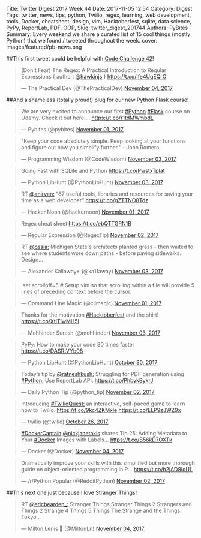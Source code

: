 Title: Twitter Digest 2017 Week 44
Date: 2017-11-05 12:54
Category: Digest
Tags: twitter, news, tips, python, Twilio, regex, learning, web development, tools, Docker, cheatsheet, design, vim, Hacktoberfest, sqlite, data science, PyPy, ReportLab, PDF, OOP, 
Slug: twitter_digest_201744
Authors: PyBites
Summary: Every weekend we share a curated list of 15 cool things (mostly Python) that we found / tweeted throughout the week.
cover: images/featured/pb-news.png

##This first tweet could be helpful with [Code Challenge 42](https://pybit.es/codechallenge42.html)!

<blockquote class="twitter-tweet"><p>(Don't Fear) The Regex: A Practical Introduction to Regular Expressions { author: <a href="https://twitter.com/@hawkinjs" target="_blank">@hawkinjs</a> } <a href="https://t.co/Ife4UqEQrO" title="https://t.co/Ife4UqEQrO" target="_blank">https://t.co/Ife4UqEQrO</a></p>— The Practical Dev (@ThePracticalDev) <a href="https://twitter.com/ThePracticalDev/status/926932587515441152" data-datetime="2017-11-04T22:02:05+00:00">November 04, 2017</a></blockquote>

##And a shameless (totally proud!) plug for our new Python Flask course!

<blockquote class="twitter-tweet"><p>We are very excited to announce our first <a href="https://twitter.com/search/#Python" target="_blank">#Python</a> <a href="https://twitter.com/search/#Flask" target="_blank">#Flask</a> course on Udemy. Check it out here:… <a href="https://t.co/r1tdMWmbdL" title="https://t.co/r1tdMWmbdL" target="_blank">https://t.co/r1tdMWmbdL</a></p>— Pybites (@pybites) <a href="https://twitter.com/pybites/status/925695076277374976" data-datetime="2017-11-01T12:04:39+00:00">November 01, 2017</a></blockquote>

<blockquote class="twitter-tweet"><p>"Keep your code absolutely simple. Keep looking at your functions and figure out how you simplify further." - John Romero</p>— Programming Wisdom (@CodeWisdom) <a href="https://twitter.com/CodeWisdom/status/926568192729894912" data-datetime="2017-11-03T21:54:06+00:00">November 03, 2017</a></blockquote>

<blockquote class="twitter-tweet"><p>Going Fast with SQLite and Python <a href="https://t.co/PwstxTpIat" title="https://t.co/PwstxTpIat" target="_blank">https://t.co/PwstxTpIat</a></p>— Python LibHunt (@PythonLibHunt) <a href="https://twitter.com/PythonLibHunt/status/926299676906700801" data-datetime="2017-11-03T04:07:07+00:00">November 03, 2017</a></blockquote>

<blockquote class="twitter-tweet"><p>RT <a href="https://twitter.com/@anirvan:" target="_blank">@anirvan:</a> "67 useful tools, libraries and resources for saving your time as a web developer” <a href="https://t.co/gZTTNO8Tdz" title="https://t.co/gZTTNO8Tdz" target="_blank">https://t.co/gZTTNO8Tdz</a></p>— Hacker Noon (@hackernoon) <a href="https://twitter.com/hackernoon/status/925540028935053312" data-datetime="2017-11-01T01:48:33+00:00">November 01, 2017</a></blockquote>

<blockquote class="twitter-tweet"><p>Regex cheat sheet <a href="https://t.co/ebQTTGRN1B" title="https://t.co/ebQTTGRN1B" target="_blank">https://t.co/ebQTTGRN1B</a></p>— Regular Expression (@RegexTip) <a href="https://twitter.com/RegexTip/status/926101972142477312" data-datetime="2017-11-02T15:01:30+00:00">November 02, 2017</a></blockquote>

<blockquote class="twitter-tweet"><p>RT <a href="https://twitter.com/@ossia:" target="_blank">@ossia:</a> Michigan State's architects planted grass - then waited to see where students wore down paths - before paving sidewalks. Design…</p>— Alexander Kallaway⚡️ (@ka11away) <a href="https://twitter.com/ka11away/status/926473449832308737" data-datetime="2017-11-03T15:37:38+00:00">November 03, 2017</a></blockquote>

<blockquote class="twitter-tweet"><p>:set scrolloff=5 # Setup vim so that scrolling within a file will provide 5 lines of preceding context before the cursor.</p>— Command Line Magic (@climagic) <a href="https://twitter.com/climagic/status/925785161622605827" data-datetime="2017-11-01T18:02:37+00:00">November 01, 2017</a></blockquote>

<blockquote class="twitter-tweet"><p>Thanks for the motivation <a href="https://twitter.com/search/#Hacktoberfest" target="_blank">#Hacktoberfest</a> and the shirt! <a href="https://t.co/XtlTIwMH5I" title="https://t.co/XtlTIwMH5I" target="_blank">https://t.co/XtlTIwMH5I</a></p>— Mohhinder Suresh (@mohhinder) <a href="https://twitter.com/mohhinder/status/926569941121282048" data-datetime="2017-11-03T22:01:03+00:00">November 03, 2017</a></blockquote>

<blockquote class="twitter-tweet"><p>PyPy: How to make your code 80 times faster <a href="https://t.co/DASRtVYb08" title="https://t.co/DASRtVYb08" target="_blank">https://t.co/DASRtVYb08</a></p>— Python LibHunt (@PythonLibHunt) <a href="https://twitter.com/PythonLibHunt/status/925061612637110272" data-datetime="2017-10-30T18:07:29+00:00">October 30, 2017</a></blockquote>

<blockquote class="twitter-tweet"><p>Today’s tip by <a href="https://twitter.com/@ratneshkush:" target="_blank">@ratneshkush:</a> Struggling for PDF generation using <a href="https://twitter.com/search/#Python." target="_blank">#Python.</a> Use ReportLab API. <a href="https://t.co/PhbykBykrJ" title="https://t.co/PhbykBykrJ" target="_blank">https://t.co/PhbykBykrJ</a></p>— Daily Python Tip (@python_tip) <a href="https://twitter.com/python_tip/status/926034688585629703" data-datetime="2017-11-02T10:34:09+00:00">November 02, 2017</a></blockquote>

<blockquote class="twitter-tweet"><p>Introducing <a href="https://twitter.com/search/#TwilioQuest:" target="_blank">#TwilioQuest:</a> an interactive, self-paced game to learn how to Twilio. <a href="https://t.co/9kc4ZKMxle" title="https://t.co/9kc4ZKMxle" target="_blank">https://t.co/9kc4ZKMxle</a> <a href="https://t.co/ELP9zJWZ9x" title="https://t.co/ELP9zJWZ9x" target="_blank">https://t.co/ELP9zJWZ9x</a></p>— twilio (@twilio) <a href="https://twitter.com/twilio/status/923557349469708288" data-datetime="2017-10-26T14:30:05+00:00">October 26, 2017</a></blockquote>

<blockquote class="twitter-tweet"><p><a href="https://twitter.com/search/#DockerCaptain" target="_blank">#DockerCaptain</a> <a href="https://twitter.com/@nickjanetakis" target="_blank">@nickjanetakis</a> shares Tip 25: Adding Metadata to Your <a href="https://twitter.com/search/#Docker" target="_blank">#Docker</a> Images with Labels… <a href="https://t.co/B56kD7OXTk" title="https://t.co/B56kD7OXTk" target="_blank">https://t.co/B56kD7OXTk</a></p>— Docker (@Docker) <a href="https://twitter.com/Docker/status/926950946139267077" data-datetime="2017-11-04T23:15:02+00:00">November 04, 2017</a></blockquote>

<blockquote class="twitter-tweet"><p>Dramatically improve your skills with this simplified but more thorough guide on object-oriented programming in P... <a href="https://t.co/h2jAD8IoUL" title="https://t.co/h2jAD8IoUL" target="_blank">https://t.co/h2jAD8IoUL</a></p>— /r/Python Popular (@RedditPython) <a href="https://twitter.com/RedditPython/status/926056299967778816" data-datetime="2017-11-02T12:00:01+00:00">November 02, 2017</a></blockquote>

##This next one just because I love Stranger Things!

<blockquote class="twitter-tweet"><p>RT <a href="https://twitter.com/@ericbearden_:" target="_blank">@ericbearden_:</a> Stranger Things Stranger Things 2 Strangers and Things 2 Strange 4 Things 5 Things The Strange and the Things: Tokyo…</p>— Milton Lenis 🐍 (@MiltonLn) <a href="https://twitter.com/MiltonLn/status/926816705116082176" data-datetime="2017-11-04T14:21:36+00:00">November 04, 2017</a></blockquote>